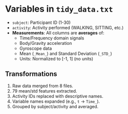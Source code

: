 # Variables in `tidy_data.txt`

- `subject`: Participant ID (1-30)
- `activity`: Activity performed (WALKING, SITTING, etc.)
- **Measurements**: All columns are **averages** of:
  - Time/Frequency domain signals
  - Body/Gravity acceleration
  - Gyroscope data
  - Mean (`_Mean_`) and Standard Deviation (`_STD_`)
  - Units: Normalized to [-1, 1] (no units)

## Transformations
1. Raw data merged from 8 files.
2. 79 mean/std features extracted.
3. Activity IDs replaced with descriptive names.
4. Variable names expanded (e.g., `t` → `Time_`).
5. Grouped by subject/activity and averaged.
